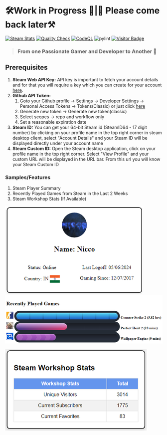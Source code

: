 # 🛠️Work in Progress 🚧|🚧 Please come back later⚒️
[![Steam Stats](https://github.com/Nicconike/Steam-Stats/actions/workflows/steam-stats.yml/badge.svg)](https://github.com/Nicconike/Steam-Stats/actions/workflows/steam-stats.yml)
[![Quality Check](https://github.com/Nicconike/Steam-Stats/actions/workflows/quality-check.yml/badge.svg)](https://github.com/Nicconike/Steam-Stats/actions/workflows/quality-check.yml)
[![CodeQL](https://github.com/Nicconike/Steam-Stats/actions/workflows/github-code-scanning/codeql/badge.svg?branch=master)](https://github.com/Nicconike/Steam-Stats/actions/workflows/github-code-scanning/codeql)
![pylint](https://img.shields.io/badge/PyLint-10.00-brightgreen?logo=python&logoColor=white)
[![Visitor Badge](https://badges.pufler.dev/visits/nicconike/steam-stats)](https://badges.pufler.dev)

> ### From one Passionate Gamer and Developer to Another 🍻

## Prerequisites
1. **Steam Web API Key:** API key is important to fetch your account details and for that you will require a key which you can create for your account [here](https://steamcommunity.com/dev).
2. **Github API Token:**
   1. Goto your Github profile -> Settings -> Developer Settings -> Personal Access Tokens -> Tokens(Classic) or just click [here](https://github.com/settings/tokens)
   2. Generate new token -> Generate new token(classic)
   3. Select scopes -> repo and workflow only
   4. Set a reasonable expiration date
3. **Steam ID:** You can get your 64-bit Steam id (SteamID64 - 17 digit number) by clicking on your profile name in the top right corner in steam desktop client, select "Account Details" and your Steam ID will be displayed directly under your account name
4. **Steam Custom ID:** Open the Steam desktop application, click on your profile name in the top right corner. Select "View Profile" and your custom URL will be displayed in the URL bar. From this url you will know your Steam Custom ID

### Samples/Features
1. Steam Player Summary
2. Recently Played Games from Steam in the Last 2 Weeks
3. Steam Workshop Stats (If Available)

<!-- Steam-Stats start -->
![Steam Summary](https://github.com/Nicconike/Steam-Stats/blob/master/assets/steam_summary.png)
![Steam Summary](https://github.com/Nicconike/Steam-Stats/blob/master/assets/recently_played_games.png)
<!-- Steam-Stats end -->

<!-- Steam-Workshop start -->
![Steam Summary](https://github.com/Nicconike/Steam-Stats/blob/master/assets/steam_workshop_stats.png)
<!-- Steam-Workshop end -->
